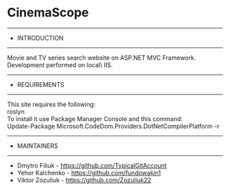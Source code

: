 # CinemaScope
---------------------

 * INTRODUCTION
------------
Movie and TV series search website on ASP.NET MVC Framework. Development performed on local\ IIS.

------------
* REQUIREMENTS
------------

This site requires the following:
<br /> 
roslyn
<br /> 
To install it use Package Manager Console and this command:
<br /> 
Update-Package Microsoft.CodeDom.Providers.DotNetCompilerPlatform -r

 ------------
* MAINTAINERS
------------
* Dmytro Filiuk - https://github.com/TypicalGitAccount
* Yehor Kalchenko - https://github.com/fundowakin1
* Viktor Zozuliuk - https://github.com/Zozuliuk22
